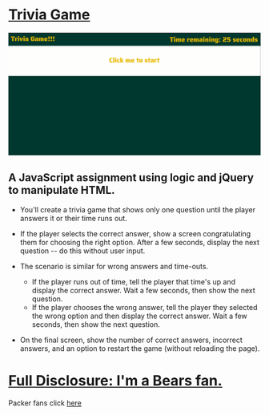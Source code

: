 # [Trivia Game](https://armonkahil.github.io/TriviaGame/)
![Landing Page](assets/images/cover.png)
## A JavaScript assignment using logic and jQuery to manipulate HTML.

* You'll create a trivia game that shows only one question until the player answers it or their time runs out.

* If the player selects the correct answer, show a screen congratulating them for choosing the right option. After a few seconds, display the next question -- do this without user input.

* The scenario is similar for wrong answers and time-outs.

  * If the player runs out of time, tell the player that time's up and display the correct answer. Wait a few seconds, then show the next question.
  * If the player chooses the wrong answer, tell the player they selected the wrong option and then display the correct answer. Wait a few seconds, then show the next question.

* On the final screen, show the number of correct answers, incorrect answers, and an option to restart the game (without reloading the page).

# [Full Disclosure: I'm a Bears fan.](https://www.chicagobears.com)

Packer fans click [here](https://www.youtube.com/embed/232NWVGHRQI?start=47&autoplay=1)